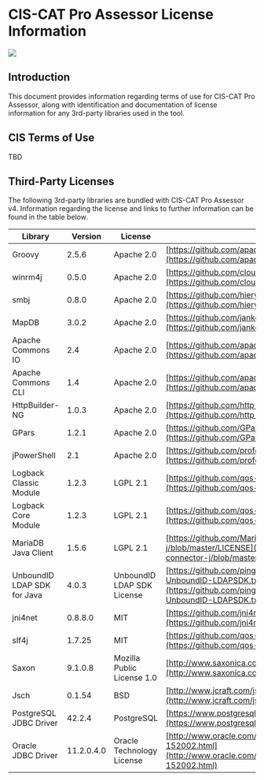 CIS-CAT Pro Assessor License Information
========================================

![](http://i.imgur.com/5yZfZi5.jpg)


Introduction
------------
This document provides information regarding terms of use for CIS-CAT Pro Assessor, along with identification and documentation of license information for any 3rd-party libraries used in the tool.

CIS Terms of Use
----------------
TBD

Third-Party Licenses
--------------------
The following 3rd-party libraries are bundled with CIS-CAT Pro Assessor v4.  Information regarding the license and links to further information can be found in the table below.

| Library                         | Version   | License                   | License Link                              |
|---------------------------------|-----------|---------------------------|-------------------------------------------|
| Groovy                          |2.5.6      |Apache 2.0                 |[https://github.com/apache/groovy/blob/master/LICENSE](https://github.com/apache/groovy/blob/master/LICENSE) |
| winrm4j                         |0.5.0      |Apache 2.0                 |[https://github.com/cloudsoft/winrm4j/blob/master/LICENSE](https://github.com/cloudsoft/winrm4j/blob/master/LICENSE) |
| smbj                            |0.8.0      |Apache 2.0                 |[https://github.com/hierynomus/smbj/blob/master/LICENSE_HEADER](https://github.com/hierynomus/smbj/blob/master/LICENSE_HEADER) |
| MapDB                           |3.0.2      |Apache 2.0                 |[https://github.com/jankotek/mapdb/blob/master/LICENSE.txt](https://github.com/jankotek/mapdb/blob/master/LICENSE.txt) |
| Apache Commons IO               |2.4        |Apache 2.0                 |[https://github.com/apache/commons-io/blob/master/LICENSE.txt](https://github.com/apache/commons-io/blob/master/LICENSE.txt) |
| Apache Commons CLI              |1.4        |Apache 2.0                 |[https://github.com/apache/commons-cli/blob/master/LICENSE.txt](https://github.com/apache/commons-cli/blob/master/LICENSE.txt) |
| HttpBuilder-NG                  |1.0.3      |Apache 2.0                 |[https://github.com/http-builder-ng/http-builder-ng](https://github.com/http-builder-ng/http-builder-ng) |
| GPars                           |1.2.1      |Apache 2.0                 |[https://github.com/GPars/GPars/blob/master/LICENSE.txt](https://github.com/GPars/GPars/blob/master/LICENSE.txt) |
| jPowerShell                     |2.1        |Apache 2.0                 |[https://github.com/profesorfalken/jPowerShell/blob/master/LICENSE](https://github.com/profesorfalken/jPowerShell/blob/master/LICENSE) |
| Logback Classic Module          |1.2.3      |LGPL 2.1                   |[https://github.com/qos-ch/logback/blob/master/LICENSE.txt](https://github.com/qos-ch/logback/blob/master/LICENSE.txt) |
| Logback Core Module             |1.2.3      |LGPL 2.1                   |[https://github.com/qos-ch/logback/blob/master/LICENSE.txt](https://github.com/qos-ch/logback/blob/master/LICENSE.txt) |
| MariaDB Java Client             |1.5.6      |LGPL 2.1                   |[https://github.com/MariaDB/mariadb-connector-j/blob/master/LICENSE](https://github.com/MariaDB/mariadb-connector-j/blob/master/LICENSE) |
| UnboundID LDAP SDK for Java     |4.0.3      |UnboundID LDAP SDK License |[https://github.com/pingidentity/ldapsdk/blob/master/LICENSE-UnboundID-LDAPSDK.txt](https://github.com/pingidentity/ldapsdk/blob/master/LICENSE-UnboundID-LDAPSDK.txt) |
| jni4net                         |0.8.8.0    |MIT                        |[https://github.com/jni4net/jni4net](https://github.com/jni4net/jni4net) |
| slf4j                           |1.7.25     |MIT                        |[https://github.com/qos-ch/slf4j/blob/master/LICENSE.txt](https://github.com/qos-ch/slf4j/blob/master/LICENSE.txt) |
| Saxon                           |9.1.0.8    |Mozilla Public License 1.0 |[http://www.saxonica.com/license/license.xml](http://www.saxonica.com/license/license.xml) |
| Jsch                            |0.1.54     |BSD                        |[http://www.jcraft.com/jsch/LICENSE.txt](http://www.jcraft.com/jsch/LICENSE.txt) |
| PostgreSQL JDBC Driver          |42.2.4     |PostgreSQL                 |[https://www.postgresql.org/about/licence/](https://www.postgresql.org/about/licence/) |
| Oracle JDBC Driver              |11.2.0.4.0 |Oracle Technology License  |[http://www.oracle.com/technetwork/licenses/distribution-license-152002.html](http://www.oracle.com/technetwork/licenses/distribution-license-152002.html) |



